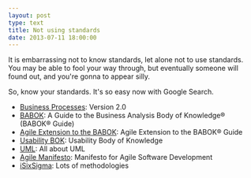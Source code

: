 ```yaml
---
layout: post
type: text
title: Not using standards 
date: 2013-07-11 18:00:00
---
```


It is embarrassing not to know standards, let alone not to use standards. You may be able to fool your way through, but eventually someone will found out, and you're gonna to appear silly.

So, know your standards. It's so easy now with Google Search.

- [Business Processes](http://www.bpmn.org/): Version 2.0
- [BABOK](http://www.iiba.org/IIBA/Professional_Development/Business_Analysis_Body_of_Knowledge/IIBA_Website/Professional_Development/Business_Analysis_Body_of_Knowledge_pages/Business_Analysis_Body_of_Knowledge.aspx?hkey=d0891e0a-996a-431f-a6f5-a7d644e23a5c): A Guide to the Business Analysis Body of Knowledge® (BABOK® Guide)
- [Agile Extension to the BABOK](http://www.iiba.org/IIBA/Professional_Development/Agile_Extension_of_the_BABOK/IIBA_Website/Professional_Development/Agile_Extension.aspx?hkey=c7942e53-b6fa-479e-a057-03a820596f02): Agile Extension to the BABOK® Guide
- [Usability BOK](http://www.usabilitybok.org/topics): Usability Body of Knowledge
- [UML](http://www.uml.org/): All about UML
- [Agile Manifesto](http://agilemanifesto.org/): Manifesto for Agile Software Development
- [iSixSigma](http://www.isixsigma.com/): Lots of methodologies